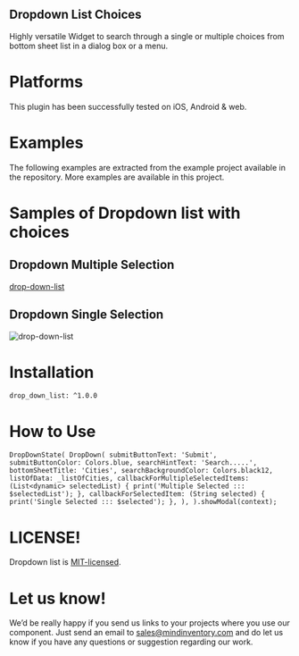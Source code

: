 ## Dropdown List Choices 
Highly versatile Widget to search through a single or multiple choices from bottom sheet list in a dialog box or a menu.

# Platforms
This plugin has been successfully tested on iOS, Android & web.

# Examples 
The following examples are extracted from the example project available in the repository. More examples are available in this project.

# Samples of Dropdown list with choices

## Dropdown Multiple Selection 
[drop-down-list](https://git.mindinventory.com/github/drop-down-list/-/blob/feature/drop_down_plugin/assets/drop_down_multiple_selection.gif)

## Dropdown Single Selection 
![drop-down-list](https://git.mindinventory.com/github/drop-down-list/-/blob/feature/drop_down_plugin/assets/drop_down_single_selection.gif)

# Installation
`drop_down_list: ^1.0.0`

# How to Use
`DropDownState(
              DropDown(
                submitButtonText: 'Submit',
                submitButtonColor: Colors.blue,
                searchHintText: 'Search.....',
                bottomSheetTitle: 'Cities',
                searchBackgroundColor: Colors.black12,
                listOfData: _listOfCities,
                callbackForMultipleSelectedItems: (List<dynamic> selectedList) {
                  print('Multiple Selected ::: $selectedList');
                },
                callbackForSelectedItem: (String selected) {
                  print('Single Selected ::: $selected');
                },
              ),
            ).showModal(context);
`

# LICENSE!

Dropdown list is [MIT-licensed](/LICENSE).

# Let us know!

We’d be really happy if you send us links to your projects where you use our component. Just send an email to sales@mindinventory.com and do let us know if you have any questions or suggestion regarding our work.


